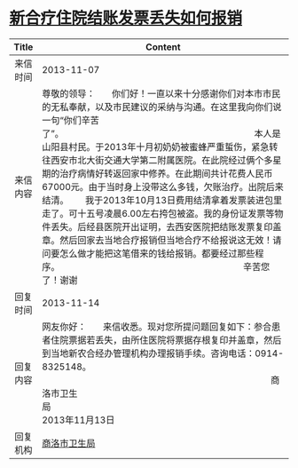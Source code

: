 # <a href="http://www.shangluo.gov.cn/zmhd/ldxxxx.jsp?urltype=leadermail.LeaderMailContentUrl&wbtreeid=1112&leadermailid=2122">新合疗住院结账发票丢失如何报销</a>
| Title |                                                                                                                                                                                                                                                   Content                                                                                                                                                                                                                                                   |
|:-----:|-------------------------------------------------------------------------------------------------------------------------------------------------------------------------------------------------------------------------------------------------------------------------------------------------------------------------------------------------------------------------------------------------------------------------------------------------------------------------------------------------------------|
| 来信时间  | 2013-11-07                                                                                                                                                                                                                                                                                                                                                                                                                                                                                                  |
| 来信内容  | 尊敬的领导：       你们好！一直以来十分感谢你们对本市市民的无私奉献，以及市民建议的采纳与沟通。在这里我向你们说一句“你们辛苦了”。                                                                                本人是山阳县村民。于2013年十月初奶奶被蜜蜂严重蜇伤，紧急转往西安市北大街交通大学第二附属医院。在此院经过俩个多星期的治疗病情好转返回家中修养。在此期间共计花费人民币67000元。由于当时身上没带这么多钱，欠账治疗。出院后来结清。       我于2013年10月13日费用结清拿着发票装进包里走了。可十五号凌晨6.00左右挎包被盗。我的身份证发票等物件丢失。后经县医院开出证明，去西安医院把结账发票复印盖章。然后回家去当地合疗报销但当地合疗不给报说这无效！请问要怎么做才能把这笔借来的钱给报销。都要经过那些程序。                                                                             辛苦您了！谢谢 |
| 回复时间  | 2013-11-14                                                                                                                                                                                                                                                                                                                                                                                                                                                                                                  |
| 回复内容  | 网友你好：       来信收悉。现对您所提问题回复如下：参合患者住院票据若丢失，由所住医院将票据存根复印并盖章，然后到当地新农合经办管理机构办理报销手续。咨询电话：0914-8325148。                                                                                                 商洛市卫生局                                                                                              2013年11月13日                                                                                                                                                                                            |
| 回复机构  | <a href="../../categories/agencies/商洛市卫生局.md">商洛市卫生局</a>                                                                                                                                                                                                                                                                                                                                                                                                                                                      |
